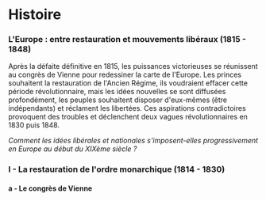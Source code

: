 # Histoire

### L'Europe : entre restauration et mouvements libéraux (1815 - 1848)

Après la défaite définitive en 1815, les puissances victorieuses se réunissent au congrès de Vienne pour redessiner la carte de l'Europe. Les princes souhaitent la restauration de l'Ancien Régime, ils voudraient effacer cette période révolutionnaire, mais les idées nouvelles se sont diffusées profondément, les peuples souhaitent disposer d'eux-mêmes (être indépendants) et réclament les libertées. Ces aspirations contradictoires provoquent des troubles et déclenchent deux vagues révolutionnaires en 1830 puis 1848.

*Comment les idées libérales et nationales s'imposent-elles progressivement en Europe au début du XIXème siècle ?*

### I - La restauration de l'ordre monarchique (1814 - 1830)

#### a - Le congrès de Vienne



